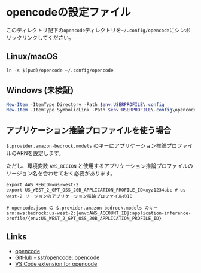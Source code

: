 # opencodeの設定ファイル

このディレクトリ配下の`opencode`ディレクトリを`~/.config/opencode`にシンボリックリンクしてください。

## Linux/macOS

```shell
ln -s $(pwd)/opencode ~/.config/opencode
```

## Windows (未検証)

```powershell
New-Item -ItemType Directory -Path $env:USERPROFILE\.config
New-Item -ItemType SymbolicLink -Path $env:USERPROFILE\.config\opencode -Target (Join-Path (Get-Location) "opencode")
```

## アプリケーション推論プロファイルを使う場合

`$.provider.amazon-bedrock.models` のキーにアプリケーション推論プロファイルのARNを設定します。

ただし、環境変数 `AWS_REGION` と使用するアプリケーション推論プロファイルのリージョン名を合わせておく必要があります。

```shell
export AWS_REGION=us-west-2
export US_WEST_2_GPT_OSS_20B_APPLICATION_PROFILE_ID=xyz1234abc # us-west-2 リージョンのアプリケーション推論プロファイルのID

# opencode.json の $.provider.amazon-bedrock.models のキー
arn:aws:bedrock:us-west-2:{env:AWS_ACCOUNT_ID}:application-inference-profile/{env:US_WEST_2_GPT_OSS_20B_APPLICATION_PROFILE_ID}
```

## Links

- [opencode](https://opencode.ai/)
- [GitHub - sst/opencode: opencode](https://github.com/sst/opencode)
- [VS Code extension for opencode](https://marketplace.visualstudio.com/items?itemName=sst-dev.opencode)
